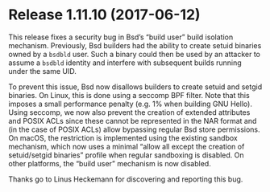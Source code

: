 # Release 1.11.10 (2017-06-12)

This release fixes a security bug in Bsd’s “build user” build isolation
mechanism. Previously, Bsd builders had the ability to create setuid
binaries owned by a `bsdbld` user. Such a binary could then be used by
an attacker to assume a `bsdbld` identity and interfere with subsequent
builds running under the same UID.

To prevent this issue, Bsd now disallows builders to create setuid and
setgid binaries. On Linux, this is done using a seccomp BPF filter. Note
that this imposes a small performance penalty (e.g. 1% when building GNU
Hello). Using seccomp, we now also prevent the creation of extended
attributes and POSIX ACLs since these cannot be represented in the NAR
format and (in the case of POSIX ACLs) allow bypassing regular Bsd store
permissions. On macOS, the restriction is implemented using the existing
sandbox mechanism, which now uses a minimal “allow all except the
creation of setuid/setgid binaries” profile when regular sandboxing is
disabled. On other platforms, the “build user” mechanism is now
disabled.

Thanks go to Linus Heckemann for discovering and reporting this bug.
